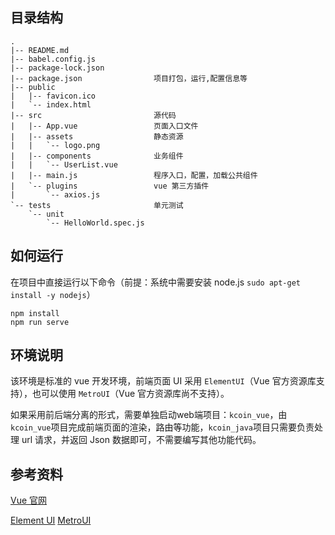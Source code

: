 ## 目录结构

```text
.
|-- README.md
|-- babel.config.js             
|-- package-lock.json
|-- package.json                项目打包，运行,配置信息等
|-- public
|   |-- favicon.ico
|   `-- index.html
|-- src                         源代码
|   |-- App.vue                 页面入口文件
|   |-- assets                  静态资源
|   |   `-- logo.png
|   |-- components              业务组件
|   |   `-- UserList.vue
|   |-- main.js                 程序入口，配置，加载公共组件
|   `-- plugins                 vue 第三方插件
|       `-- axios.js
`-- tests                       单元测试
    `-- unit
        `-- HelloWorld.spec.js
```

## 如何运行

在项目中直接运行以下命令（前提：系统中需要安装 node.js `sudo apt-get install -y nodejs`）

```
npm install
npm run serve
```


## 环境说明

该环境是标准的 vue 开发环境，前端页面 UI 采用 `ElementUI`（Vue 官方资源库支持），也可以使用 `MetroUI`（Vue 官方资源库尚不支持）。

如果采用前后端分离的形式，需要单独启动web端项目：`kcoin_vue`，由`kcoin_vue`项目完成前端页面的渲染，路由等功能，`kcoin_java`项目只需要负责处理
url 请求，并返回 Json 数据即可，不需要编写其他功能代码。

## 参考资料

[Vue 官网](https://cn.vuejs.org/v2/guide/installation.html)

[Element UI](http://element-cn.eleme.io/#/zh-CN/component/installation)
[MetroUI](http://localhost:8080/user/listForElement)
